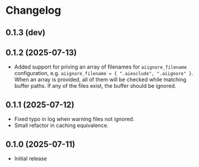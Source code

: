 # Changelog

## 0.1.3 (dev)

## 0.1.2 (2025-07-13)

- Added support for priving an array of filenames for `aiignore_filename`
  configuration, e.g. `aiignore_filename = { ".aiexclude", ".aiignore" }`. When
  an array is provided, all of them will be checked while matching buffer
  paths. If any of the files exist, the buffer should be ignored.

## 0.1.1 (2025-07-12)

- Fixed typo in log when warning files not ignored.
- Small refactor in caching equivalence.

## 0.1.0 (2025-07-11)

- Initial release

